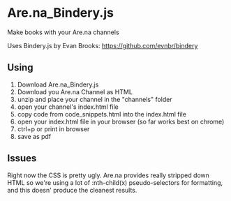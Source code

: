 # Are.na_Bindery.js
Make books with your Are.na channels

Uses Bindery.js by Evan Brooks:
https://github.com/evnbr/bindery



## Using
1. Download Are.na_Bindery.js
2. Download you Are.na Channel as HTML
3. unzip and place your channel in the "channels" folder
4. open your channel's index.html file
5. copy code from code_snippets.html into the index.html file
6. open your index.html file in your browser (so far works best on chrome)
7. ctrl+p or print in browser
8. save as pdf



## Issues
Right now the CSS is pretty ugly. Are.na provides really stripped down HTML so we're using a lot of :nth-child(x) pseudo-selectors for formatting, and this doesn' produce the cleanest results.
